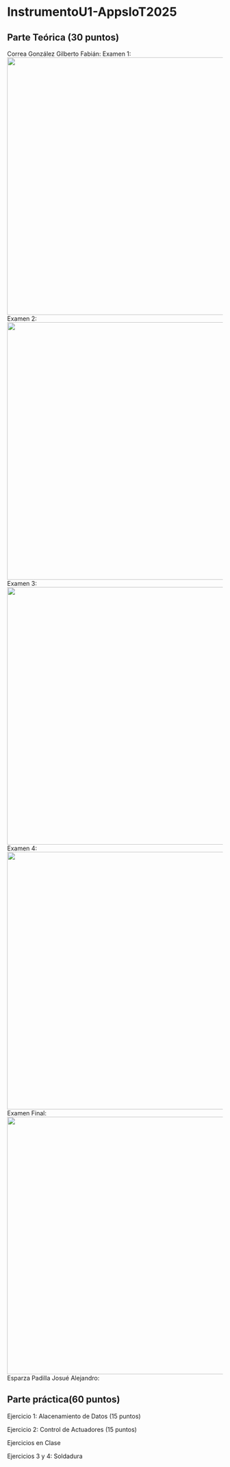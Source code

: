 # InstrumentoU1-AppsIoT2025

## Parte Teórica (30 puntos)

Correa González Gilberto Fabián:
Examen 1: <br>
<img src="https://drive.google.com/uc?export=view&id=109SOHW3oqziotbuNRsDZ9mE1Ku3VWO8V" width="600"/><br>
Examen 2: <br>
<img src="" width="600"/><br>
Examen 3: <br>
<img src="" width="600"/><br>
Examen 4: <br>
<img src="" width="600"/><br>
Examen Final: <br>
<img src="https://drive.google.com/uc?export=view&id=12WUhjYDxUkDFf0PJhSFZBqX42xf1uJiE" width="600"/><br>
Esparza Padilla Josué Alejandro:

## Parte práctica(60 puntos)

Ejercicio 1: Alacenamiento de Datos (15 puntos)

Ejercicio 2: Control de Actuadores (15 puntos)

Ejercicios en Clase

Ejercicios 3 y 4: Soldadura
